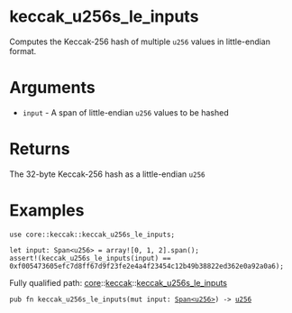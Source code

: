 # keccak_u256s_le_inputs

Computes the Keccak-256 hash of multiple `u256` values in little-endian format.
# Arguments

- `input` - A span of little-endian `u256` values to be hashed
# Returns

The 32-byte Keccak-256 hash as a little-endian `u256`
# Examples

```cairo
use core::keccak::keccak_u256s_le_inputs;

let input: Span<u256> = array![0, 1, 2].span();
assert!(keccak_u256s_le_inputs(input) ==
0xf005473605efc7d8ff67d9f23fe2e4a4f23454c12b49b38822ed362e0a92a0a6);
```

Fully qualified path: [core](./core.md)::[keccak](./core-keccak.md)::[keccak_u256s_le_inputs](./core-keccak-keccak_u256s_le_inputs.md)

<pre><code class="language-cairo">pub fn keccak_u256s_le_inputs(mut input: <a href="core-array-Span.html">Span&lt;u256&gt;</a>) -&gt; <a href="core-integer-u256.html">u256</a></code></pre>

